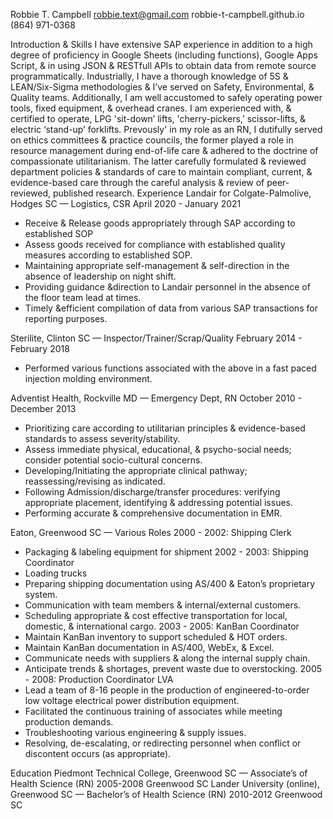 ﻿Robbie T. Campbell 
robbie.text@gmail.com
robbie-t-campbell.github.io 
(864) 971-0368


Introduction & Skills
I have extensive SAP experience in addition to a high degree of proficiency in Google Sheets (including functions), Google Apps Script, & in using JSON & RESTfull APIs to obtain data from remote source programmatically. Industrially, I have a thorough knowledge of 5S & LEAN/Six-Sigma methodologies & I’ve served on Safety, Environmental,  & Quality teams. Additionally, I am well accustomed to safely operating power tools, fixed equipment, & overhead cranes. I am experienced with, & certified to operate, LPG 'sit-down’ lifts, 'cherry-pickers,’ scissor-lifts,  & electric ‘stand-up’ forklifts. Prevously' in my role as  an RN, I dutifully served on ethics committees & practice councils, the former played a role in resource management during end-of-life care & adhered to the doctrine of compassionate utilitarianism. The latter carefully formulated & reviewed department policies & standards of care to maintain compliant, current, & evidence-based care through the careful analysis & review of peer- reviewed, published research. 
Experience 
Landair for Colgate-Palmolive, Hodges SC — Logistics, CSR
April 2020 - January 2021
* Receive & Release goods appropriately through SAP according to established SOP
* Assess goods received for compliance with established quality measures according to established SOP. 
* Maintaining appropriate self-management  & self-direction in the absence of leadership on night shift.
* Providing guidance &direction to Landair personnel in the absence of the floor team lead at times. 
* Timely &efficient compilation of data from various SAP transactions for reporting purposes.


Sterilite, Clinton SC — Inspector/Trainer/Scrap/Quality
February 2014 - February 2018
* Performed various functions associated with the above in a fast paced injection molding environment. 


Adventist Health, Rockville MD — Emergency Dept, RN 
October 2010 - December 2013 
* Prioritizing care according to utilitarian principles & evidence-based standards to assess severity/stability. 
* Assess immediate physical, educational, & psycho-social needs; consider potential socio-cultural concerns. 
* Developing/Initiating the appropriate clinical pathway; reassessing/revising as indicated. 
* Following Admission/discharge/transfer procedures: verifying appropriate placement, identifying & addressing potential issues. 
* Performing accurate & comprehensive documentation in EMR. 


Eaton, Greenwood SC — Various Roles 
2000 - 2002: Shipping Clerk
* Packaging & labeling equipment for shipment
2002 - 2003: Shipping Coordinator
* Loading trucks
* Preparing shipping documentation using AS/400 & Eaton’s proprietary system.
* Communication with team members & internal/external customers.
* Scheduling appropriate & cost effective transportation for local, domestic, & international cargo.
2003 - 2005: KanBan Coordinator
* Maintain KanBan inventory to support scheduled & HOT orders.
* Maintain KanBan documentation in AS/400, WebEx, & Excel.
* Communicate needs with suppliers & along the internal supply chain.
* Anticipate trends & shortages, prevent waste due to overstocking. 
2005 - 2008: Production Coordinator LVA
* Lead a team of 8-16 people in the production of engineered-to-order low voltage electrical power distribution equipment.
* Facilitated the continuous training of associates while meeting production demands. 
* Troubleshooting various engineering & supply issues.
* Resolving, de-escalating, or redirecting personnel when conflict or discontent occurs (as appropriate).


Education
Piedmont Technical College, Greenwood SC — Associate’s of Health Science (RN) 2005-2008 Greenwood SC
Lander University (online), Greenwood SC — Bachelor’s of Health Science (RN) 2010-2012 Greenwood SC
